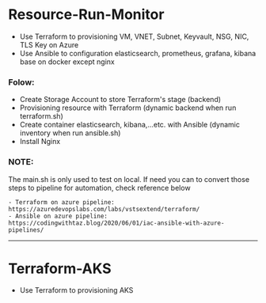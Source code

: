 # Resource-Run-Monitor
- Use Terraform to provisioning VM, VNET, Subnet, Keyvault, NSG, NIC, TLS Key on Azure
- Use Ansible to configuration elasticsearch, prometheus, grafana, kibana base on docker except nginx
### Folow:
- Create Storage Account to store Terraform's stage (backend)
- Provisioning resource with Terraform (dynamic backend when run terraform.sh)
- Create container elasticsearch, kibana,...etc. with Ansible (dynamic inventory when run ansible.sh)
- Install Nginx

### NOTE:
The main.sh is only used to test on local. If need you can to convert those steps to pipeline for automation, check reference below

    - Terraform on azure pipeline: https://azuredevopslabs.com/labs/vstsextend/terraform/
    - Ansible on azure pipeline: https://codingwithtaz.blog/2020/06/01/iac-ansible-with-azure-pipelines/

---

# Terraform-AKS

- Use Terraform to provisioning AKS
